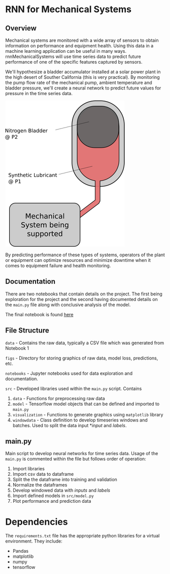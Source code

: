 # RNN for Mechanical Systems

## Overview

Mechanical systems are monitored with a wide array of sensors to obtain information on performance and equipment health. Using this data in a machine learning application can be useful in many ways. rnnMechanicalSystems will use time series data to predict future performance of one of the specific features captured by sensors.

We'll hypothesize a bladder accumulator installed at a solar power plant in the high desert of Souther California (this is very practical). By monitoring the pump flow rate of the mechanical pump, ambient temperature and bladder pressure, we'll create a neural network to predict future values for pressure in the time series data.

![](./figs/BladderAccumulator.png )

By predicting performance of these types of systems, operators of the plant or equipment can optimize resources and minimize downtime when it comes to equipment failure and health monitoring.

## Documentation

There are two notebooks that contain details on the project. The first being exploration for the project and the second having documented details on the `main.py` file along with conclusive analysis of the model.

The final notebook is found [here](https://github.com/Yettimania/rnnMechSystem/blob/main/notebooks/.ipynb_checkpoints/2%20-%20Recurrent%20Neural%20Networks%20for%20Sensor%20Data%20in%20Mechanical%20Systems%20FINAL-checkpoint.ipynb)

## File Structure

`data` - Contains the raw data, typically a CSV file which was generated from Notebook 1

`figs` - Directory for storing graphics of raw data, model loss, predictions, etc.

`notebooks` - Jupyter notebooks used for data exploration and documentation.

`src` - Developed libraries used within the `main.py` script. Contains
1. `data` - Functions for preprocessing raw data
2. `model` - Tensorflow model objects that can be defined and imported to `main.py`
3. `visualization` - Functions to generate graphics using `matplotlib` library
4. `windowdata` - Class definition to develop timeseries windows and batches. Used to split the data input **input* and *labels*.

## main.py
Main script to develop neural networks for time series data. Usage of the `main.py` is commented within the file but follows order of operation:

1. Import libraries
2. Import csv data to dataframe
3. Split the the dataframe into training and validation
4. Normalize the dataframes
5. Develop windowed data with *inputs* and *labels*
6. Import defined models in `src/model.py`
7. Plot performance and prediction data

# Dependencies
The `requirements.txt` file has the appropriate python libraries for a virtual environment. They include:

- Pandas
- matplotlib
- numpy
- tensorflow
